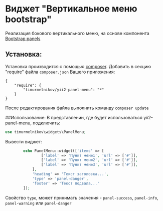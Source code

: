 Виджет "Вертикальное меню bootstrap"
==================================
Реализация бокового вертикального меню, на основе компонента <a href="http://getbootstrap.com/components/#panels" target="blanc">Bootstrap panels</a>

Установка:
------------
Установка производится с помощью [composer](http://getcomposer.org/download/).
Добавить в секцию "require" файла `composer.json` Вашего приложения:
```
{
    "require": {
        "timurmelnikov/yii2-panel-menu": "*"
    }
}
```
После редактирования файла выполнить команду `composer update`

##Использование:
В представлении, где будет использоваться yii2-panel-menu, подключить:
``` php
use timurmelnikov\widgets\PanelMenu;
```
Вывести виджет:
``` php
        echo PanelMenu::widget(['items' => [
                ['label' => 'Пункт меню1', 'url' => ['#']],
                ['label' => 'Пункт меню2', 'url' => ['#']],
                ['label' => 'Пункт меню3', 'url' => ['#']],
            ],
            'heading' => 'Текст заголовка...',
            'type' => 'panel-danger',
            'footer' => 'Текст подвала...'
        ]);
```
Свойство `type`, может принимать значения - `panel-success`, `panel-info`, `panel-warning` или `panel-danger`

